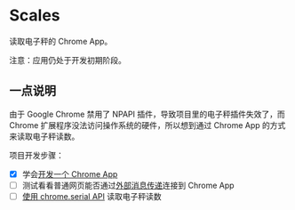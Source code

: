 # Scales

读取电子秤的 Chrome App。

注意：应用仍处于开发初期阶段。

## 一点说明

由于 Google Chrome 禁用了 NPAPI 插件，导致项目里的电子秤插件失效了，而 Chrome 扩展程序没法访问操作系统的硬件，所以想到通过 Chrome App 的方式来读取电子秤读数。

项目开发步骤：

 - [x] 学会[开发一个 Chrome App](https://crxdoc-zh.appspot.com/apps/first_app)
 - [ ] 测试看看普通网页能否通过[外部消息传递](https://crxdoc-zh.appspot.com/apps/manifest/externally_connectable)连接到 Chrome App
 - [ ] [使用 chrome.serial API](https://crxdoc-zh.appspot.com/apps/app_serial) 读取电子秤读数
